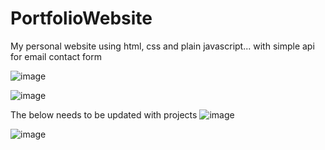 # PortfolioWebsite
My personal website using html, css and plain javascript... with simple api for email contact form

![image](https://user-images.githubusercontent.com/42791801/159271027-2f20984b-0a2d-46ee-8fb9-ca0ff17e4eb1.png)

![image](https://user-images.githubusercontent.com/42791801/159271156-55da06ee-b3a6-468a-9a7f-2fbb18fbb950.png)

The below needs to be updated with projects
![image](https://user-images.githubusercontent.com/42791801/159271225-5dc1f1cb-7cfd-48c6-a329-205a363a671b.png)

![image](https://user-images.githubusercontent.com/42791801/159271275-25f1e7fa-038b-43ae-90a7-d183115e6107.png)
